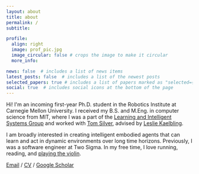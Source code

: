 ```yaml
---
layout: about
title: about
permalink: /
subtitle: 

profile:
  align: right
  image: prof_pic.jpg
  image_circular: false # crops the image to make it circular
  more_info: 

news: false  # includes a list of news items
latest_posts: false  # includes a list of the newest posts
selected_papers: true # includes a list of papers marked as "selected={true}"
social: true  # includes social icons at the bottom of the page
---
```


Hi! I'm an incoming first-year Ph.D. student in the Robotics Institute at Carnegie Mellon University. I received my B.S. and M.Eng. in computer science from MIT, where I was a part of the [Learning and Intelligent Systems Group](https://lis.csail.mit.edu/) and worked with [Tom Silver](https://web.mit.edu/tslvr/www/), advised by [Leslie Kaelbling](https://people.csail.mit.edu/lpk/).

I am broadly interested in creating intelligent embodied agents that can learn and act in dynamic environments over long time horizons. Previously, I was a software engineer at Two Sigma. In my free time, I love running, reading, and [playing the violin](https://youtube.com/playlist?list=PLfGQCSOIWa6aZhP9NAD1B9SD3kxlnOubD&si=L463BKtPUnQUh3A2).

[Email](mailto:amberli2@andrew.cmu.edu) / [CV](https://amburger66.github.io/assets/pdf/Li_Amber_CV.pdf) / [Google Scholar](https://scholar.google.com/citations?hl=en&user=7KsLSG0AAAAJ)
